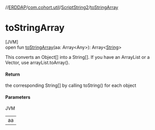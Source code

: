 //[ERDDAP](../../../index.md)/[com.cohort.util](../index.md)/[ScriptString2](index.md)/[toStringArray](to-string-array.md)

# toStringArray

[JVM]\
open fun [toStringArray](to-string-array.md)(aa: Array&lt;Any&gt;): Array&lt;[String](https://docs.oracle.com/en/java/javase/21/docs/api/java.base/java/lang/String.html)&gt;

This converts an Object[] into a String[]. If you have an ArrayList or a Vector, use arrayList.toArray().

#### Return

the corresponding String[] by calling toString() for each object

#### Parameters

JVM

| |
|---|
| aa |